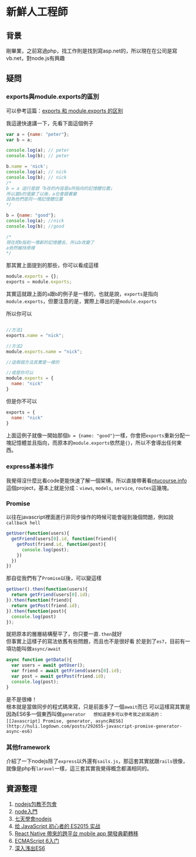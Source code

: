 # 新鮮人工程師

## 背景
剛畢業，之前寫過php，找工作則是找到寫asp.net的，所以現在在公司是寫vb.net，對node.js有興趣

## 疑問

### exports與module.exports的區別
可以參考這篇：[exports 和 module.exports 的区别](https://cnodejs.org/topic/5231a630101e574521e45ef8)

我這邊快速講一下，先看下面這個例子
``` javascript
var a = {name: "peter"};
var b = a;

console.log(a); // peter
console.log(b); // peter

b.name = 'nick';
console.log(a); // nick
console.log(b); // nick
/*
b = a 這行是說「b存的內容是a所指向的記憶體位置」
所以當b的值變了以後，a也會跟著變
因為他們是同一塊記憶體位置
*/

b = {name: "good"};
console.log(a); //nick
console.log(b); //good

/*
現在把b指到一塊新的記憶體去，所以b改變了
a依然維持原樣
*/
```

那其實上面提到的那些，你可以看成這樣
``` javascript
module.exports = {};
exports = module.exports;
```

其實這就跟上面的`a`跟`b`的例子是一樣的，也就是說，`exports`是指向`module.exports`，但要注意的是，實際上導出的是`module.exports`

所以你可以
``` javascript

//方法1
exports.name = "nick";

//方法2
module.exports.name = "nick";

//這兩個方法其實是一樣的

//或是你可以
module.exports = {
  name: "nick"
}
```

但是你不可以
``` javascript
exports = {
  name: "nick"
}
```
上面這例子就像一開始那個`b = {name: "good"}`一樣，你會把`exports`重新分配一塊記憶體並且指向，而原本的`module.exports`依然是`{}`，所以不會導出任何東西。

### express基本操作
我覺得沒什麼比看code更能快速了解一個架構，所以直接帶著看[ntucourse.info](https://github.com/ntu-infoplat/ntucourse.info)這個project，基本上就是分成：`views`, `models`, `service`, `routes`這幾塊。

### Promise
以往在javascript裡面進行非同步操作的時候可能會碰到幾個問題，例如說`callback hell`

``` javascript
getUser(function(users){
  getFriend(users[0].id, function(friend){
    getPost(friend.id, function(post){
      console.log(post);
    })
  })
})
```

那自從我們有了`Promise`以後，可以變這樣
``` javascript
getUser().then(function(users){
  return getFriend(users[0].id);
}).then(function(friend){
  return getPost(friend.id);
}).then(function(post){
  console.log(post)
});
```

就把原本的層層結構壓平了，你只要一直`.then`就好  
但事實上這樣子的寫法依舊有些問題，而且也不是很好看
於是到了`es7`，目前有一項功能叫做`async/await`

```javascript
async function getData(){
  var users = await getUser();
  var friend = await getFriend(users[0].id);
  var post = await getPost(friend.id);
  console.log(post);
}
```

是不是很棒！  
根本就是當做同步的程式碼來寫，只是前面多了一個`await`而已
可以這樣寫其實是因為ES6多一個東西叫做`generator  
想知道更多可以參考我之前寫過的：[[Javascript] Promise, generator, async與ES6](http://huli.logdown.com/posts/292655-javascript-promise-generator-async-es6)`

### 其他framework
介紹了一下nodejs除了`express`以外還有`sails.js`，那這套其實就跟`rails`很像，就像是php有`laravel`一樣，這三套其實我覺得概念都滿相同的。


## 資源整理
1. [nodejs包教不包會](https://github.com/alsotang/node-lessons)
2. [node入門](http://www.nodebeginner.org/index-zh-tw.html)
3. [七天學會nodejs](https://nqdeng.github.io/7-days-nodejs/)
4. [给 JavaScript 初心者的 ES2015 实战](http://gank.io/post/564151c1f1df1210001c9161)
5. [React Native 帶來的跨平台 mobile app 開發典範轉移](https://speakerdeck.com/coodoo/react-native-dai-lai-de-kua-ping-tai-mobile-app-kai-fa-dian-fan-zhuan-yi)
6. [ECMAScript 6入门](http://es6.ruanyifeng.com/)
7. [深入浅出ES6](http://www.infoq.com/cn/articles/es6-in-depth-an-introduction)